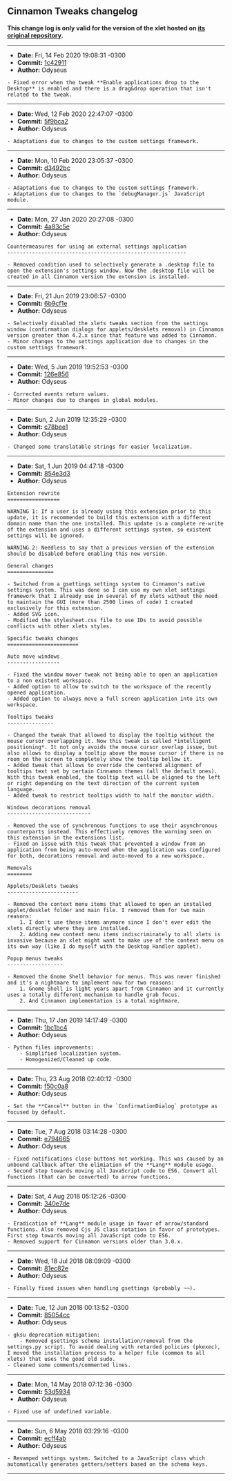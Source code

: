 ## Cinnamon Tweaks changelog

**This change log is only valid for the version of the xlet hosted on [its original repository](https://gitlab.com/Odyseus/CinnamonTools).**

***

- **Date:** Fri, 14 Feb 2020 19:08:31 -0300
- **Commit:** [1c42911](https://gitlab.com/Odyseus/CinnamonTools/commit/1c42911)
- **Author:** Odyseus

```
- Fixed error when the tweak **Enable applications drop to the Desktop** is enabled and there is a drag&drop operation that isn't related to the tweak.

```

***

- **Date:** Wed, 12 Feb 2020 22:47:07 -0300
- **Commit:** [5f9bca2](https://gitlab.com/Odyseus/CinnamonTools/commit/5f9bca2)
- **Author:** Odyseus

```
- Adaptations due to changes to the custom settings framework.

```

***

- **Date:** Mon, 10 Feb 2020 23:05:37 -0300
- **Commit:** [d3492bc](https://gitlab.com/Odyseus/CinnamonTools/commit/d3492bc)
- **Author:** Odyseus

```
- Adaptations due to changes to the custom settings framework.
- Adaptations due to changes to the `debugManager.js` JavaScript module.

```

***

- **Date:** Mon, 27 Jan 2020 20:27:08 -0300
- **Commit:** [4a83c5e](https://gitlab.com/Odyseus/CinnamonTools/commit/4a83c5e)
- **Author:** Odyseus

```
Countermeasures for using an external settings application
----------------------------------------------------------

- Removed condition used to selectively generate a .desktop file to open the extension's settings window. Now the .desktop file will be created in all Cinnamon version the extension is installed.

```

***

- **Date:** Fri, 21 Jun 2019 23:06:57 -0300
- **Commit:** [6b9cf1e](https://gitlab.com/Odyseus/CinnamonTools/commit/6b9cf1e)
- **Author:** Odyseus

```
- Selectively disabled the xlets tweaks section from the settings window (confirmation dialogs for applets/desklets removal) in Cinnamon version greater than 4.2.x since that feature was added to Cinnamon.
- Minor changes to the settings application due to changes in the custom settings framework.

```

***

- **Date:** Wed, 5 Jun 2019 19:52:53 -0300
- **Commit:** [126e856](https://gitlab.com/Odyseus/CinnamonTools/commit/126e856)
- **Author:** Odyseus

```
- Corrected events return values.
- Minor changes due to changes in global modules.

```

***

- **Date:** Sun, 2 Jun 2019 12:35:29 -0300
- **Commit:** [c78bee1](https://gitlab.com/Odyseus/CinnamonTools/commit/c78bee1)
- **Author:** Odyseus

```
- Changed some translatable strings for easier localization.

```

***

- **Date:** Sat, 1 Jun 2019 04:47:18 -0300
- **Commit:** [854e3d3](https://gitlab.com/Odyseus/CinnamonTools/commit/854e3d3)
- **Author:** Odyseus

```
Extension rewrite
=================

WARNING 1: If a user is already using this extension prior to this update, it is recommended to build this extension with a different domain name than the one installed. This update is a complete re-write of the extension and uses a different settings system, so existent settings will be ignored.

WARNING 2: Needless to say that a previous version of the extension should be disabled before enabling this new version.

General changes
===============

- Switched from a gsettings settings system to Cinnamon's native settings system. This was done so I can use my own xlet settings framework that I already use in several of my xlets without the need to maintain the GUI (more than 2500 lines of code) I created exclusively for this extension.
- Added SVG icon.
- Modified the stylesheet.css file to use IDs to avoid possible conflicts with other xlets styles.

Specific tweaks changes
=======================

Auto move windows
-----------------

- Fixed the window mover tweak not being able to open an application to a non existent workspace.
- Added option to allow to switch to the workspace of the recently opened application.
- Added option to always move a full screen application into its own workspace.

Tooltips tweaks
---------------

- Changed the tweak that allowed to display the tooltip without the mouse cursor overlapping it. Now this tweak is called *intelligent positioning*. It not only avoids the mouse cursor overlap issue, but also allows to display a tooltip above the mouse cursor if there is no room on the screen to completely show the tooltip bellow it.
- Added tweak that allows to override the centered alignment of tooltips text set by certain Cinnamon themes (all the default ones). With this tweak enabled, the tooltip text will be aligned to the left or right depending on the text direction of the current system language.
- Added tweak to restrict tooltips width to half the monitor width.

Windows decorations removal
---------------------------

- Removed the use of synchronous functions to use their asynchronous counterparts instead. This effectively removes the warning seen on this extension in the extensions list.
- Fixed an issue with this tweak that prevented a window from an application from being auto-moved when the application was configured for both, decorations removal and auto-moved to a new workspace.

Removals
========

Applets/Desklets tweaks
-----------------------

- Removed the context menu items that allowed to open an installed applet/desklet folder and main file. I removed them for two main reasons:
    1. I don't use these items anymore since I don't ever edit the xlets directly where they are installed.
    2. Adding new context menu items indiscriminately to all xlets is invasive because an xlet might want to make use of the context menu on its own way (like I do myself with the Desktop Handler applet).

Popup menus tweaks
------------------

- Removed the Gnome Shell behavior for menus. This was never finished and it's a nightmare to implement now for two reasons:
    1. Gnome Shell is light years apart from Cinnamon and it currently uses a totally different mechanism to handle grab focus.
    2. And Cinnamon implementation is a total nightmare.

```

***

- **Date:** Thu, 17 Jan 2019 14:17:49 -0300
- **Commit:** [1bc1bc4](https://gitlab.com/Odyseus/CinnamonTools/commit/1bc1bc4)
- **Author:** Odyseus

```
- Python files improvements:
    - Simplified localization system.
    - Homogenized/Cleaned up code.

```

***

- **Date:** Thu, 23 Aug 2018 02:40:12 -0300
- **Commit:** [f50c0a8](https://gitlab.com/Odyseus/CinnamonTools/commit/f50c0a8)
- **Author:** Odyseus

```
- Set the **Cancel** button in the `ConfirmationDialog` prototype as focused by default.

```

***

- **Date:** Tue, 7 Aug 2018 03:14:28 -0300
- **Commit:** [e794665](https://gitlab.com/Odyseus/CinnamonTools/commit/e794665)
- **Author:** Odyseus

```
- Fixed notifications close buttons not working. This was caused by an unbound callback after the elimiation of the **Lang** module usage.
- Second step towards moving all JavaScript code to ES6. Convert all functions (that can be converted) to arrow functions.

```

***

- **Date:** Sat, 4 Aug 2018 05:12:26 -0300
- **Commit:** [340e7de](https://gitlab.com/Odyseus/CinnamonTools/commit/340e7de)
- **Author:** Odyseus

```
- Eradication of **Lang** module usage in favor of arrow/standard functions. Also removed Cjs JS class notation in favor of prototypes. First step towards moving all JavaScript code to ES6.
- Removed support for Cinnamon versions older than 3.0.x.

```

***

- **Date:** Wed, 18 Jul 2018 08:09:09 -0300
- **Commit:** [81ec82e](https://gitlab.com/Odyseus/CinnamonTools/commit/81ec82e)
- **Author:** Odyseus

```
- Finally fixed issues when handling gsettings (probably ¬¬).

```

***

- **Date:** Tue, 12 Jun 2018 00:13:52 -0300
- **Commit:** [85054cc](https://gitlab.com/Odyseus/CinnamonTools/commit/85054cc)
- **Author:** Odyseus

```
- gksu deprecation mitigation:
    - Removed gsettings schema installation/removal from the settings.py script. To avoid dealing with retarded policies (pkexec), I moved the installation process to a helper file (common to all xlets) that uses the good old sudo.
- Cleaned some comments/commented lines.

```

***

- **Date:** Mon, 14 May 2018 07:12:36 -0300
- **Commit:** [53d5934](https://gitlab.com/Odyseus/CinnamonTools/commit/53d5934)
- **Author:** Odyseus

```
- Fixed use of undefined variable.

```

***

- **Date:** Sun, 6 May 2018 03:29:16 -0300
- **Commit:** [ecff4ab](https://gitlab.com/Odyseus/CinnamonTools/commit/ecff4ab)
- **Author:** Odyseus

```
- Revamped settings system. Switched to a JavaScript class which automatically generates getters/setters based on the schema keys.

```

***
